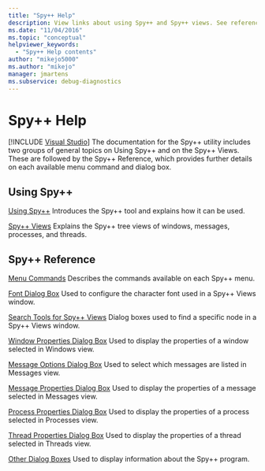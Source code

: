 ```yaml
---
title: "Spy++ Help"
description: View links about using Spy++ and Spy++ views. See reference links that provide details about each available Spy++ menu command and dialog box.
ms.date: "11/04/2016"
ms.topic: "conceptual"
helpviewer_keywords:
  - "Spy++ Help contents"
author: "mikejo5000"
ms.author: "mikejo"
manager: jmartens
ms.subservice: debug-diagnostics
---
```

# Spy++ Help

 [!INCLUDE [Visual Studio](~/includes/applies-to-version/vs-windows-only.md)]
The documentation for the Spy++ utility includes two groups of general topics on Using Spy++ and on the Spy++ Views. These are followed by the Spy++ Reference, which provides further details on each available menu command and dialog box.

## Using Spy++
 [Using Spy++](../debugger/using-spy-increment.md)
 Introduces the Spy++ tool and explains how it can be used.

 [Spy++ Views](../debugger/spy-increment-views.md)
 Explains the Spy++ tree views of windows, messages, processes, and threads.

## Spy++ Reference
 [Menu Commands](../debugger/menu-commands.md)
 Describes the commands available on each Spy++ menu.

 [Font Dialog Box](../debugger/font-dialog-box-microsoft-spy-increment-help.md)
 Used to configure the character font used in a Spy++ Views window.

 [Search Tools for Spy++ Views](../debugger/search-tools-for-spy-increment-views.md)
 Dialog boxes used to find a specific node in a Spy++ Views window.

 [Window Properties Dialog Box](../debugger/window-properties-dialog-box.md)
 Used to display the properties of a window selected in Windows view.

 [Message Options Dialog Box](../debugger/message-options-dialog-box.md)
 Used to select which messages are listed in Messages view.

 [Message Properties Dialog Box](../debugger/message-properties-dialog-box.md)
 Used to display the properties of a message selected in Messages view.

 [Process Properties Dialog Box](../debugger/process-properties-dialog-box.md)
 Used to display the properties of a process selected in Processes view.

 [Thread Properties Dialog Box](../debugger/thread-properties-dialog-box.md)
 Used to display the properties of a thread selected in Threads view.

 [Other Dialog Boxes](../debugger/other-dialog-boxes.md)
 Used to display information about the Spy++ program.